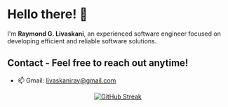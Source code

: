 # Hello there! 👋

I'm **Raymond G. Livaskani**, an experienced software engineer focused on developing efficient and reliable software solutions.         

## Contact - Feel free to reach out anytime!     
  
- 📫 Gmail: [livaskaniray@gmail.com](mailto:livaskaniray@gmail.com)  
<p align="center">  
  <tr>
    <td align="center" style="padding=0;width=50%;">
<a href="https://git.io/streak-stats"><img src="https://streak-stats.demolab.com?user=rliva&theme=highcontrast&hide_border=true&border_radius=4.6" alt="GitHub Streak" /></a>
    </td>
  </tr>
</p>
